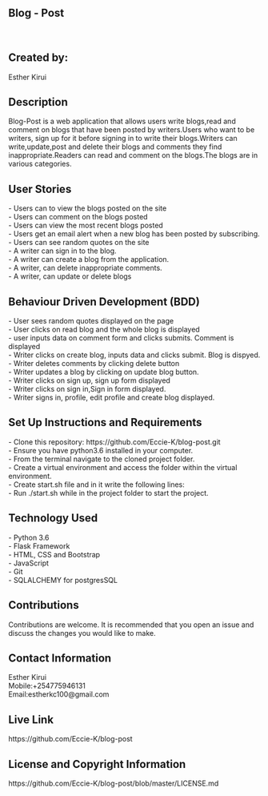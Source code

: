 <h2>Blog - Post</h2><br>
<h2>Created by:</h2>
    Esther Kirui

<h2>Description</h2>
Blog-Post is a web application that allows users write blogs,read and comment on blogs that have been posted by writers.Users who want to be writers, sign up for it before signing in to write their blogs.Writers can write,update,post and delete their blogs and comments they find inappropriate.Readers can read and comment on the blogs.The blogs are in various categories.

<h2>User Stories</h2>
- Users can to view the blogs posted on the site<br>
- Users can comment on the blogs posted<br>
- Users can view the most recent blogs posted<br>
- Users get an email alert when a new blog has been posted by subscribing.<br>
- Users can see random quotes on the site<br>
- A writer can sign in to the blog.<br>
- A writer can create a blog from the application.<br>
- A writer, can delete inappropriate comments.<br>
- A writer, can  update or delete blogs <br>


<h2>Behaviour Driven Development (BDD)</h2>
- User sees random quotes displayed on the page<br>
- User clicks on read blog and the whole blog is displayed<br>
- user inputs data on comment form and clicks submits. Comment is displayed<br>
- Writer clicks on create blog, inputs data and clicks submit. Blog is dispyed.<br>
- Writer deletes comments by clicking delete button<br>
- Writer updates a blog by clicking on update blog button.<br>
- Writer clicks on sign up, sign up form displayed<br>
- Writer clicks on sign in,Sign in form displayed.<br>
- Writer signs in, profile, edit profile and create blog displayed.<br>

<h2>Set Up Instructions and Requirements</h2>
- Clone this repository: https://github.com/Eccie-K/blog-post.git<br>
- Ensure you have python3.6 installed in your computer.<br>
- From the terminal navigate to the cloned project folder.<br>
- Create a virtual environment and access the folder within the virtual environment.<br>
- Create start.sh file and in it write the following lines:<br>
- Run ./start.sh while in the project folder to start the project.<br>

<h2>Technology Used</h2>
- Python 3.6<br>
- Flask Framework<br>
- HTML, CSS and Bootstrap<br>
- JavaScript<br>
- Git<br>
- SQLALCHEMY for postgresSQL<br>

<h2>Contributions</h2>
Contributions are welcome. It is recommended that you open an issue and discuss
the changes you would like to make.

<h2>Contact Information</h2>
Esther Kirui<br>
Mobile:+254775946131<br>
Email:estherkc100@gmail.com<br>

<h2>Live Link</h2>
https://github.com/Eccie-K/blog-post

<h2>License and Copyright Information</h2>
https://github.com/Eccie-K/blog-post/blob/master/LICENSE.md